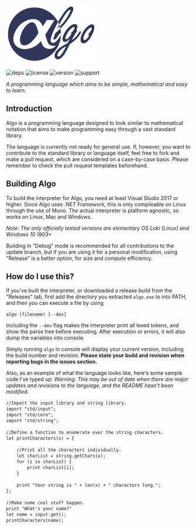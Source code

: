 ![algologo](logo_small.png)

![deps](https://img.shields.io/badge/dependencies-none-green.svg)      ![license](https://img.shields.io/badge/license-MIT-blue.svg) ![version](https://img.shields.io/badge/version-v0.04-orange.svg) ![support](https://img.shields.io/badge/platform-c%23.net%20%3E%3D%207-lightgrey.svg)

*A programming language which aims to be simple, mathematical and easy to learn.*
## Introduction
Algo is a programming language designed to look similar to mathematical notation that aims to make programming easy through a vast standard library.

The language is currently not ready for general use. If, however, you want to contribute to the standard library or language itself, feel free to fork and make a pull request, which are considered on a case-by-case basis. Please remember to check the pull request templates beforehand.

## Building Algo
To build the interpreter for Algo, you need at least Visual Studio 2017 or higher. Since Algo uses .NET Framework, this is only compileable on Linux through the use of Mono. The actual interpreter is platform agnostic, so works on Linux, Mac and Windows.

*Note: The only officially tested versions are elementary OS Loki (Linux) and Windows 10 1903+*

Building in "Debug" mode is recommended for all contributions to the update branch, but if you are using it for a personal modification, using "Release" is a better option, for size and compute efficiency.

## How do I use this?
If you've built the interpreter, or downloaded a release build from the "Releases" tab, first add the directory you extracted `algo.exe` to into PATH, and then you can execute a file by using
```
algo (filename) [--dev]
```
Including the `--dev` flag makes the interpreter print all lexed tokens, and show the parse tree before executing. After execution or errors, it will also dump the variables into console.

Simply running `algo` in console will display your current version, including the build number and revision. **Please state your build and revision when reporting bugs in the issues section.**

Also, as an example of what the language looks like, here's some sample code I've typed up:
*Warning: This may be out of date when there are major updates and revisions to the language, and the README hasn't been modified.*

    //Import the input library and string library.
    import "std/input";
    import "std/core";
    import "std/string";

    //Define a function to enumerate over the string characters.
    let printCharacters(x) = {

        //Print all the characters individually.
        let charList = string.getChars(x);
        for (i in charList) {
            print charList[i];
        }

        print "Your string is " + len(x) + " characters long.";
    };

    //Make some cool stuff happen.
    print "What's your name?"
    let name = input.get();
    printCharacters(name);

